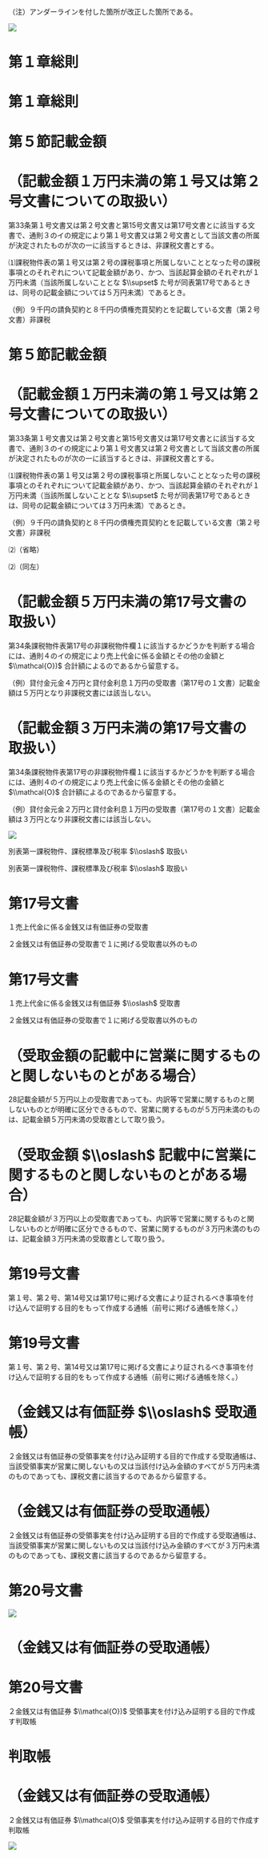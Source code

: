 （注）アンダーラインを付した箇所が改正した箇所である。

![](https://www.nta.go.jp/tmp/ab0328a4-5bed-46b9-96ca-d79dcef0f5bf/images/252d7c6a91c9f8e55b5a80ade4a045604999c8db20d1981f3c1f6ce4fe43194e.jpg)

# 第１章総則

# 第１章総則

# 第５節記載金額

# （記載金額１万円未満の第１号又は第２号文書についての取扱い）

第33条第１号文書又は第２号文書と第15号文書又は第17号文書とに該当する文書で、通則３のイの規定により第１号文書又は第２号文書として当該文書の所属が決定されたものが次の一に該当するときは、非課税文書とする。

⑴課税物件表の第１号又は第２号の課税事項と所属しないこととなった号の課税事項とのそれぞれについて記載金額があり、かつ、当該起算金額のそれぞれが１万円未満（当該所属しないこととな $\\supset$ た号が同表第17号であるときは、同号の記載金額については５万円未満）であるとき。

（例）９千円の請負契約と８千円の債権売買契約とを記載している文書（第２号文書）非課税

# 第５節記載金額

# （記載金額１万円未満の第１号又は第２号文書についての取扱い）

第33条第１号文書又は第２号文書と第15号文書又は第17号文書とに該当する文書で、通則３のイの規定により第１号文書又は第２号文書として当該文書の所属が決定されたものが次の一に該当するときは、非課税文書とする。

⑴課税物件表の第１号又は第２号の課税事項と所属しないこととなった号の課税事項とのそれぞれについて記載金額があり、かつ、当該起算金額のそれぞれが１万円未満（当該所属しないこととな $\\supset$ た号が同表第17号であるときは、同号の記載金額については３万円未満）であるとき。

（例）９千円の請負契約と８千円の債権売買契約とを記載している文書（第２号文書）非課税

⑵（省略）

⑵（同左）

# （記載金額５万円未満の第17号文書の取扱い）

第34条課税物件表第17号の非課税物件欄１に該当するかどうかを判断する場合には、通則４のイの規定により売上代金に係る金額とその他の金額と $\\mathcal{O})$ 合計額によるのであるから留意する。

（例）貸付金元金４万円と貸付金利息１万円の受取書（第17号の１文書）記載金額は５万円となり非課税文書には該当しない。

# （記載金額３万円未満の第17号文書の取扱い）

第34条課税物件表第17号の非課税物件欄１に該当するかどうかを判断する場合には、通則４のイの規定により売上代金に係る金額とその他の金額と $\\mathcal{O}$ 合計額によるのであるから留意する。

（例）貸付金元金２万円と貸付金利息１万円の受取書（第17号の１文書）記載金額は３万円となり非課税文書には該当しない。

![](https://www.nta.go.jp/tmp/ab0328a4-5bed-46b9-96ca-d79dcef0f5bf/images/e389877021a4b7865f96a59febb9f8bd71fa57d69a3253c3062e3ab0b0df7863.jpg)

別表第一課税物件、課税標準及び税率 $\\oslash$ 取扱い

別表第一課税物件、課税標準及び税率 $\\oslash$ 取扱い

# 第17号文書

１売上代金に係る金銭又は有価証券の受取書

２金銭又は有価証券の受取書で１に掲げる受取書以外のもの

# 第17号文書

１売上代金に係る金銭又は有価証券 $\\oslash$ 受取書

２金銭又は有価証券の受取書で１に掲げる受取書以外のもの

# （受取金額の記載中に営業に関するものと関しないものとがある場合）

28記載金額が５万円以上の受取書であっても、内訳等で営業に関するものと関しないものとが明確に区分できるもので、営業に関するものが５万円未満のものは、記載金額５万円未満の受取書として取り扱う。

# （受取金額 $\\oslash$ 記載中に営業に関するものと関しないものとがある場合）

28記載金額が３万円以上の受取書であっても、内訳等で営業に関するものと関しないものとが明確に区分できるもので、営業に関するものが３万円未満のものは、記載金額３万円未満の受取書として取り扱う。

# 第19号文書

第１号、第２号、第14号又は第17号に掲げる文書により証されるべき事項を付け込んで証明する目的をもって作成する通帳（前号に掲げる通帳を除く。）

# 第19号文書

第１号、第２号、第14号又は第17号に掲げる文書により証されるべき事項を付け込んで証明する目的をもって作成する通帳（前号に掲げる通帳を除く。）

# （金銭又は有価証券 $\\oslash$ 受取通帳）

２金銭又は有価証券の受領事実を付け込み証明する目的で作成する受取通帳は、当該受領事実が営業に関しないもの又は当該付け込み金額のすべてが５万円未満のものであっても、課税文書に該当するのであるから留意する。

# （金銭又は有価証券の受取通帳）

２金銭又は有価証券の受領事実を付け込み証明する目的で作成する受取通帳は、当該受領事実が営業に関しないもの又は当該付け込み金額のすべてが３万円未満のものであっても、課税文書に該当するのであるから留意する。

# 第20号文書

![](https://www.nta.go.jp/tmp/ab0328a4-5bed-46b9-96ca-d79dcef0f5bf/images/f41e421918c87aa15661d1bf36a5fa38d1728eb07f872f4cb1a3bfab929ec134.jpg)

# （金銭又は有価証券の受取通帳）

# 第20号文書

２金銭又は有価証券 $\\mathcal{O})$ 受領事実を付け込み証明する目的で作成す判取帳

# 判取帳

# （金銭又は有価証券の受取通帳）

２金銭又は有価証券 $\\mathcal{O}$ 受領事実を付け込み証明する目的で作成す判取帳

![](https://www.nta.go.jp/tmp/ab0328a4-5bed-46b9-96ca-d79dcef0f5bf/images/f6ab847aa43a35d3d8a4a72cc25cd45636ade7d0b0e0f213e207b35eb9dd6de3.jpg)